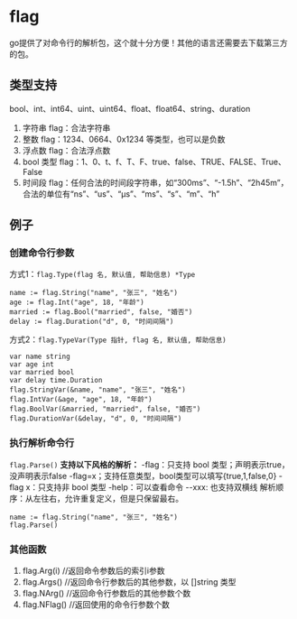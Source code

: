 # flag

go提供了对命令行的解析包，这个就十分方便！其他的语言还需要去下载第三方的包。

## 类型支持

bool、int、int64、uint、uint64、float、float64、string、duration

1. 字符串 flag：合法字符串
2. 整数 flag：1234、0664、0x1234 等类型，也可以是负数
3. 浮点数 flag：合法浮点数
4. bool 类型 flag：1、0、t、f、T、F、true、false、TRUE、FALSE、True、False
5. 时间段 flag：任何合法的时间段字符串，如“300ms”、“-1.5h”、“2h45m”，合法的单位有“ns”、“us”、“µs”、“ms”、“s”、“m”、“h”

## 例子

### 创建命令行参数
方式1：`flag.Type(flag 名, 默认值, 帮助信息) *Type`
```golang
name := flag.String("name", "张三", "姓名")
age := flag.Int("age", 18, "年龄")
married := flag.Bool("married", false, "婚否")
delay := flag.Duration("d", 0, "时间间隔")
```
方式2：`flag.TypeVar(Type 指针, flag 名, 默认值, 帮助信息)`
```golang
var name string
var age int
var married bool
var delay time.Duration
flag.StringVar(&name, "name", "张三", "姓名")
flag.IntVar(&age, "age", 18, "年龄")
flag.BoolVar(&married, "married", false, "婚否")
flag.DurationVar(&delay, "d", 0, "时间间隔")
```

### 执行解析命令行
`flag.Parse()`
**支持以下风格的解析：**
-flag：只支持 bool 类型；声明表示true，没声明表示false
-flag=x；支持任意类型，bool类型可以填写{true,1,false,0}
-flag x：只支持非 bool 类型
-help：可以查看命令
--xxx: 也支持双横线
解析顺序：从左往右，允许重复定义，但是只保留最右。
```golang
name := flag.String("name", "张三", "姓名")
flag.Parse()
```
### 其他函数

1. flag.Arg(i)  //返回命令参数后的索引i参数
1. flag.Args()  //返回命令行参数后的其他参数，以 []string 类型
1. flag.NArg()  //返回命令行参数后的其他参数个数
1. flag.NFlag() //返回使用的命令行参数个数